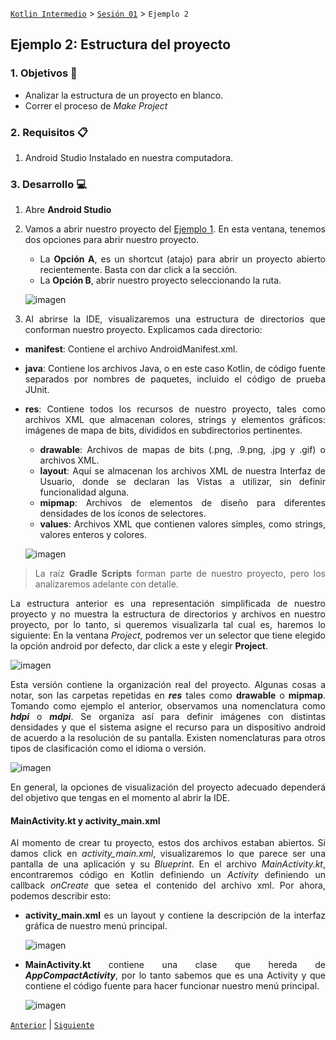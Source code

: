[`Kotlin Intermedio`](../../Readme.md) > [`Sesión 01`](../Readme.md) > `Ejemplo 2`

## Ejemplo 2: Estructura del proyecto

<div style="text-align: justify;">

### 1. Objetivos :dart:

- Analizar la estructura de un proyecto en blanco.
- Correr el proceso de _Make Project_

### 2. Requisitos :clipboard:

1. Android Studio Instalado en nuestra computadora.

### 3. Desarrollo :computer:

1. Abre __Android Studio__

2. Vamos a abrir nuestro proyecto del [Ejemplo 1](../Ejemplo-01). En esta ventana, tenemos dos opciones para abrir nuestro proyecto. 
	- La __Opción A__, es un shortcut (atajo) para abrir un proyecto abierto recientemente. Basta con dar click a la sección.
	- La __Opción B__, abrir nuestro proyecto seleccionando la ruta.

   ![imagen](images/01.png)
   
3. Al abrirse la IDE, visualizaremos una estructura de directorios que conforman nuestro proyecto. Explicamos cada directorio:

- **manifest**: Contiene el archivo AndroidManifest.xml.
- **java**: Contiene los archivos Java, o en este caso Kotlin, de código fuente separados por nombres de paquetes, incluido el código de prueba JUnit.
- **res**: Contiene todos los recursos de nuestro proyecto, tales como archivos XML que almacenan colores, strings y elementos gráficos: imágenes de mapa de bits, divididos en subdirectorios pertinentes.
	- **drawable**: Archivos de mapas de bits (.png, .9.png, .jpg y .gif) o archivos XML.
	- **layout**: Aquí se almacenan los archivos XML de nuestra Interfaz de Usuario, donde se declaran las Vistas a utilizar, sin definir funcionalidad alguna.
	- **mipmap**: Archivos de elementos de diseño para diferentes densidades de los íconos de selectores.
	- **values**: Archivos XML que contienen valores simples, como strings, valores enteros y colores.
	

   ![imagen](images/02.png)
   
> La raíz __Gradle Scripts__ forman parte de nuestro proyecto, pero los analizaremos adelante con detalle.
 
 La estructura anterior es una representación simplificada de nuestro proyecto y no muestra la estructura de directorios y archivos en nuestro proyecto, por lo tanto, si queremos visualizarla tal cual es, haremos lo siguiente: En la ventana _Project_, podremos ver un selector que tiene elegido la opción android por defecto, dar click a este y elegir __Project__.

   ![imagen](images/03.png)
   
Esta versión contiene la organización real del proyecto. Algunas cosas a notar, son las carpetas repetidas en ___res___ tales como __drawable__ o __mipmap__. Tomando como ejemplo el anterior, observamos una nomenclatura como ___hdpi___ o ___mdpi___. Se organiza así para definir imágenes con distintas densidades y que el sistema asigne el recurso para un dispositivo android de acuerdo a la resolución de su pantalla. Existen nomenclaturas para otros tipos de clasificación como el idioma o versión.

   ![imagen](images/04.png)
   
En general, la opciones de visualización del proyecto adecuado dependerá del objetivo que tengas en el momento al abrir la IDE.

#### MainActivity.kt y activity_main.xml

Al momento de crear tu proyecto, estos dos archivos estaban abiertos. Si damos click en _activity_main.xml_, visualizaremos lo que parece ser una pantalla de una aplicación y su _Blueprint_. En el archivo _MainActivity.kt_, encontraremos código en Kotlin definiendo un *Activity* definiendo un callback *onCreate* que setea el contenido del archivo xml. Por ahora, podemos describir esto:

- __activity_main.xml__ es un layout y contiene la descripción de la interfaz gráfica de nuestro menú principal.

   ![imagen](images/05.png)
   
- __MainActivity.kt__ contiene una clase que hereda de ___AppCompactActivity___, por lo tanto sabemos que es una Activity y que contiene el código fuente para hacer funcionar nuestro menú principal.

   ![imagen](images/06.png)


[`Anterior`](../Ejemplo-01/Readme.md) | [`Siguiente`](../Ejemplo-02/Readme.md)

</div>
